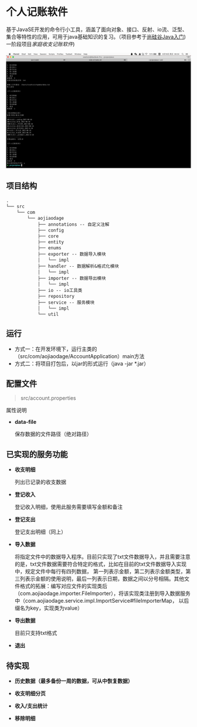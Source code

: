 # 个人记账软件

基于JavaSE开发的命令行小工具，涵盖了面向对象、接口、反射、io流、泛型、集合等特性的应用，可用于java基础知识的复习。（项目参考于[尚硅谷Java入门](https://www.bilibili.com/video/BV1Kb411W75N)) 一阶段项目*家庭收支记账软件*)

![img.png](img.png)

## 项目结构

```text
.
└── src
    └── com
        └── aojiaodage
            ├── annotations -- 自定义注解
            ├── config
            ├── core
            ├── entity
            ├── enums
            ├── exporter -- 数据导入模块
            │   └── impl 
            ├── handler -- 数据解析&格式化模块
            │   └── impl
            ├── importer -- 数据导出模块
            │   └── impl
            ├── io -- io工具类
            ├── repository
            ├── service -- 服务模块
            │   └── impl 
            └── util
```

## 运行

- 方式一：在开发环境下，运行主类的（src/com/aojiaodage/AccountApplication）main方法
- 方式二：将项目打包后，以jar的形式运行（java -jar *.jar）

## 配置文件

> src/account.properties

属性说明

* **data-file**

    保存数据的文件路径（绝对路径）

## 已实现的服务功能

- **收支明细**
  
    列出已记录的收支数据
  
- **登记收入**

    登记收入明细，使用此服务需要填写金额和备注
  
- **登记支出**

    登记支出明细（同上）
  
- **导入数据**
    
    将指定文件中的数据导入程序。目前只实现了txt文件数据导入，并且需要注意的是，txt文件数据需要符合特定的格式，比如在目前的txt文件数据导入实现中，规定文件中每行有四列数据， 
  第一列表示金额，第二列表示金额类型，第三列表示金额的使用说明，最后一列表示日期，数据之间以分号相隔。其他文件格式的拓展：编写对应文件的实现类后（com.aojiaodage.importer.FileImporter），将该实现类注册到导入数据服务中（com.aojiaodage.service.impl.ImportService#fileImporterMap，
  以后缀名为key，实现类为value）
  
- **导出数据**
    
    目前只支持txt格式
    
- **退出**

## 待实现

- **历史数据（最多备份一周的数据，可从中恢复数据）**

- **收支明细分页**

- **收入/支出统计**

- **移除明细**